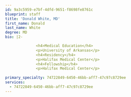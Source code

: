 ```yaml
---
id: 9a3c5959-e7bf-4dfd-9651-f8698fe8761c
blueprint: staff
title: 'Donald White, MD'
first_name: Donald
last_name: White
degree: MD
bio: |2-

              <h4>Medical Education</h4>
              <p>University of Arkansas</p>
              <h4>Residency</h4>
              <p>Halifax Medical Center</p>
              <h4>Fellowship</h4>
              <p>Halifax Medical Center</p>
          
primary_specialty: 74722849-6450-46bb-aff7-47c97c8729ee
services:
  - 74722849-6450-46bb-aff7-47c97c8729ee
---
```


